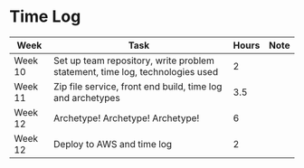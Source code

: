 # Time Log

| Week | Task | Hours| Note |
|------|------|------|------|
| Week 10 | Set up team repository, write problem statement, time log, technologies used| 2| 
| Week 11 | Zip file service, front end build, time log and archetypes| 3.5| 
| Week 12 | Archetype! Archetype! Archetype!|6|
| Week 12 | Deploy to AWS and time log| 2| 






